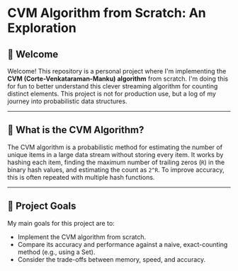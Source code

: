 # CVM Algorithm from Scratch: An Exploration

## 👋 Welcome

Welcome! This repository is a personal project where I'm implementing the **CVM (Corte-Venkataraman-Manku) algorithm** from scratch. I'm doing this for fun to better understand this clever streaming algorithm for counting distinct elements. This project is not for production use, but a log of my journey into probabilistic data structures.

---

## 🤔 What is the CVM Algorithm?

The CVM algorithm is a probabilistic method for estimating the number of unique items in a large data stream without storing every item. It works by hashing each item, finding the maximum number of trailing zeros (`R`) in the binary hash values, and estimating the count as `2^R`. To improve accuracy, this is often repeated with multiple hash functions.

---

## 🎯 Project Goals

My main goals for this project are to:

* Implement the CVM algorithm from scratch.
* Compare its accuracy and performance against a naive, exact-counting method (e.g., using a Set).
* Consider the trade-offs between memory, speed, and accuracy.
